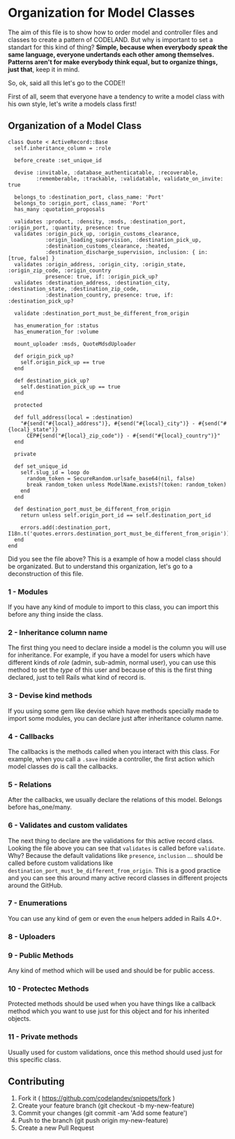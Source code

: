 # Organization for Model Classes

The aim of this file is to show how to order model and controller files and classes to create a pattern of CODELAND. But why is important to set a standart for this kind of thing? **Simple, because when everybody *speak* the same language, everyone undertands each other among themselves. Patterns aren't for make everybody think equal, but to organize things, just that**, keep it in mind.

So, ok, said all this let's go to the CODE!!

First of all, seem that everyone have a tendency to write a model class with his own style, let's write a models class first!

## Organization of a Model Class

```
class Quote < ActiveRecord::Base
  self.inheritance_column = :role

  before_create :set_unique_id

  devise :invitable, :database_authenticatable, :recoverable,
         :rememberable, :trackable, :validatable, validate_on_invite: true

  belongs_to :destination_port, class_name: 'Port'
  belongs_to :origin_port, class_name: 'Port'
  has_many :quotation_proposals

  validates :product, :density, :msds, :destination_port, :origin_port, :quantity, presence: true
  validates :origin_pick_up, :origin_customs_clearance,
            :origin_loading_supervision, :destination_pick_up,
            :destination_customs_clearance, :heated,
            :destination_discharge_supervision, inclusion: { in: [true, false] }
  validates :origin_address, :origin_city, :origin_state, :origin_zip_code, :origin_country
            presence: true, if: :origin_pick_up?
  validates :destination_address, :destination_city, :destination_state, :destination_zip_code,
            :destination_country, presence: true, if: :destination_pick_up?

  validate :destination_port_must_be_different_from_origin

  has_enumeration_for :status
  has_enumeration_for :volume

  mount_uploader :msds, QuoteMdsdUploader

  def origin_pick_up?
    self.origin_pick_up == true
  end

  def destination_pick_up?
    self.destination_pick_up == true
  end

  protected

  def full_address(local = :destination)
    "#{send("#{local}_address")}, #{send("#{local}_city")} - #{send("#{local}_state")}
      CEP#{send("#{local}_zip_code")} - #{send("#{local}_country")}"
  end

  private

  def set_unique_id
    self.slug_id = loop do
      random_token = SecureRandom.urlsafe_base64(nil, false)
      break random_token unless ModelName.exists?(token: random_token)
    end
  end

  def destination_port_must_be_different_from_origin
    return unless self.origin_port_id == self.destination_port_id

    errors.add(:destination_port, I18n.t('quotes.errors.destination_port_must_be_different_from_origin'))
  end
end
```

Did you see the file above? This is a example of how a model class should be organizated. But to understand this organization, let's go to a deconstruction of this file.

### 1 - Modules

If you have any kind of module to import to this class, you can import this before any thing inside the class.

### 2 - Inheritance column name

The first thing you need to declare inside a model is the column you will use for inheritance. For example, if you have a model for users which have different kinds of *role* (admin, sub-admin, normal user), you can use this method to set the *type* of this user and because of this is the first thing declared, just to tell Rails what kind of record is.

### 3 - Devise kind methods

If you using some gem like devise which have methods specially made to import some modules, you can declare just after inheritance column name.

### 4 - Callbacks

The callbacks is the methods called when you interact with this class. For example, when you call a `.save` inside a controller, the first action which model classes do is call the callbacks.

### 5 - Relations

After the callbacks, we usually declare the relations of this model. Belongs before has_one/many.

### 6 - Validates and custom validates

The next thing to declare are the validations for this active record class. Looking the file above you can see that `validates` is called before `validate`. Why? Because the default validations like `presence`, `inclusion` ... should be called before custom validations like `destination_port_must_be_different_from_origin`. This is a good practice and you can see this around many active record classes in different projects around the GitHub.

### 7 - Enumerations

You can use any kind of gem or even the `enum` helpers added in Rails 4.0+.

### 8 - Uploaders

### 9 - Public Methods

Any kind of method which will be used and should be for public access.

### 10 - Protectec Methods

Protected methods should be used when you have things like a callback method which you want to use just for this object and for his inherited objects.

### 11 - Private methods

Usually used for custom validations, once this method should used just for this specific class.

## Contributing

1. Fork it ( https://github.com/codelandev/snippets/fork )
2. Create your feature branch (git checkout -b my-new-feature)
3. Commit your changes (git commit -am 'Add some feature')
4. Push to the branch (git push origin my-new-feature)
5. Create a new Pull Request
